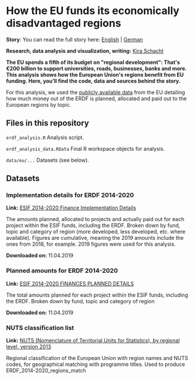 # How the EU funds its economically disadvantaged regions

**Story**: You can read the full story here: [English](https://www.dw.com/a-48354538) | [German](https://www.dw.com/a-48354537)

**Research, data analysis and visualization, writing:** [Kira Schacht](https://twitter.com/daten_drang)

**The EU spends a fifth of its budget on "regional development": That's €200 billion to support universities, roads, businesses, banks and more. This analysis shows how the European Union's regions benefit from EU funding. Here, you’ll find the code, data and sources behind the story.**

For this analysis, we used the [publicly available data](○%09https:/cohesiondata.ec.europa.eu/funds/erdf) from the EU detailing how much money out of the ERDF is planned, allocated and paid out to the European regions by topic.

## Files in this repository

`erdf_analysis.R` Analysis script.

`erdf_analysis_data.RData` Final R workspace objects for analysis.

`data/eu/...` Datasets (see below).

## Datasets

### Implementation details for ERDF 2014-2020

**Link:** [ESIF 2014-2020 Finance Implementation Details](https://cohesiondata.ec.europa.eu/EU-Level/ESIF-2014-2020-Finance-Implementation-Details/99js-gm52)

The amounts planned, allocated to projects and actually paid out for each project within the ESIF funds, including the ERDF. Broken down by fund, topic and category of region (more developed, less developed, etc. where available). Figures are cumulative, meaning the 2019 amounts include the ones from 2018, for example. 2019 figures were used for this analysis.

**Downloaded on:** 11.04.2019


### Planned amounts for ERDF 2014-2020

**Link:** [ESIF 2014-2020 FINANCES PLANNED DETAILS](https:/cohesiondata.ec.europa.eu/dataset/ESIF-2014-2020-FINANCES-PLANNED-DETAILS/e4v6-qrrq)

The total amounts planned for each project within the ESIF funds, including the ERDF. Broken down by fund, topic and category of region

**Downloaded on:** 11.04.2019


### NUTS classification list

**Link:** [NUTS (Nomenclature of Territorial Units for Statistics), by regional level, version 2013](http://ec.europa.eu/eurostat/ramon/nomenclatures/index.cfm?TargetUrl=LST_CLS_DLD&StrNom=NUTS_2013L&StrLanguageCode=EN&StrLayoutCode=HIERARCHIC)

Regional classification of the European Union with region names and NUTS codes, for geographical matching with programme titles. Used to produce ERDF_2014-2020_regions_match
